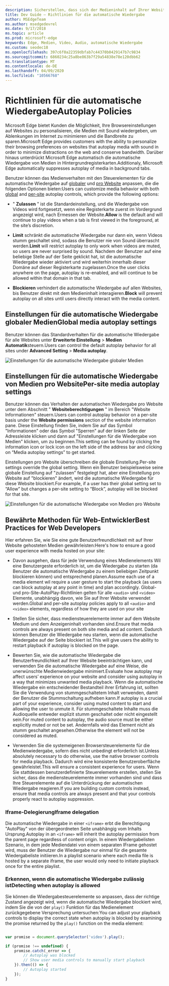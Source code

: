 ```yaml
---
description: Sicherstellen, dass sich der Medieninhalt auf Ihrer Website wie vorgesehen verhält
title: Dev Guide – Richtlinien für die automatische Wiedergabe
author: MSEdgeTeam
ms.author: msedgedevrel
ms.date: 9/17/2018
ms.topic: article
ms.prod: microsoft-edge
keywords: Edge, Medien, Video, Audio, automatische Wiedergabe
ms.custom: seodec18
ms.openlocfilehash: 397c6f0a22359dbfab7c44370b0429147b7c9834
ms.sourcegitcommit: 6860234c25a8be863b7f29a54838e78e120dbb62
ms.translationtype: MT
ms.contentlocale: de-DE
ms.lasthandoff: 04/09/2020
ms.locfileid: "10566768"
---
```

# <span data-ttu-id="1565c-104">Richtlinien für die automatische Wiedergabe</span><span class="sxs-lookup"><span data-stu-id="1565c-104">Autoplay Policies</span></span>

<span data-ttu-id="1565c-105">Microsoft Edge bietet Kunden die Möglichkeit, Ihre Browsereinstellungen auf Websites zu personalisieren, die Medien mit Sound wiedergeben, um Ablenkungen im Internet zu minimieren und die Bandbreite zu sparen.</span><span class="sxs-lookup"><span data-stu-id="1565c-105">Microsoft Edge provides customers with the ability to personalize their browsing preferences on websites that autoplay media with sound in order to minimize distractions on the web and conserve bandwidth.</span></span> <span data-ttu-id="1565c-106">Darüber hinaus unterdrückt Microsoft Edge automatisch die automatische Wiedergabe von Medien in Hintergrundregisterkarten.</span><span class="sxs-lookup"><span data-stu-id="1565c-106">Additionaly, Microsoft Edge automatically suppresses autoplay of media in background tabs.</span></span>

<span data-ttu-id="1565c-107">Benutzer können das Medienverhalten mit den Steuerelementen für die automatische Wiedergabe auf [globaler](#global-media-autoplay-settings) und [pro Website](#per-site-media-autoplay-settings) anpassen, die die folgenden Optionen bieten:</span><span class="sxs-lookup"><span data-stu-id="1565c-107">Users can customize media behavior with both [global](#global-media-autoplay-settings) and [per-site](#per-site-media-autoplay-settings) autoplay controls, which provide the following options:</span></span>

- <span data-ttu-id="1565c-108">" **Zulassen** " ist die Standardeinstellung, und die Wiedergabe von Videos wird fortgesetzt, wenn eine Registerkarte zuerst im Vordergrund angezeigt wird, nach Ermessen der Website.</span><span class="sxs-lookup"><span data-stu-id="1565c-108">**Allow**  is the default and will continue to play videos when a tab is first viewed in the foreground, at the site’s discretion.</span></span>

- <span data-ttu-id="1565c-109">**Limit** schränkt die automatische Wiedergabe nur dann ein, wenn Videos stumm geschaltet sind, sodass die Benutzer nie von Sound überrascht werden.</span><span class="sxs-lookup"><span data-stu-id="1565c-109">**Limit** will restrict autoplay to only work when videos are muted, so users are never surprised by sound.</span></span> <span data-ttu-id="1565c-110">Nachdem der Benutzer auf eine beliebige Stelle auf der Seite geklickt hat, ist die automatische Wiedergabe wieder aktiviert und wird weiterhin innerhalb dieser Domäne auf dieser Registerkarte zugelassen.</span><span class="sxs-lookup"><span data-stu-id="1565c-110">Once the user clicks anywhere on the page, autoplay is re-enabled, and will continue to be allowed within that domain in that tab.</span></span>

- <span data-ttu-id="1565c-111">**Blockieren** verhindert die automatische Wiedergabe auf allen Websites, bis Benutzer direkt mit dem Medieninhalt interagieren.</span><span class="sxs-lookup"><span data-stu-id="1565c-111">**Block** will prevent autoplay on all sites until users directly interact with the media content.</span></span>

## <span data-ttu-id="1565c-112">Einstellungen für die automatische Wiedergabe globaler Medien</span><span class="sxs-lookup"><span data-stu-id="1565c-112">Global media autoplay settings</span></span>

<span data-ttu-id="1565c-113">Benutzer können das Standardverhalten für die automatische Wiedergabe für alle Websites unter **Erweiterte Einstellung**  >  **Medien Automatik**steuern.</span><span class="sxs-lookup"><span data-stu-id="1565c-113">Users can control the default autoplay behavior for all sites under **Advanced Setting** > **Media autoplay**.</span></span>

![Einstellungen für die automatische Wiedergabe globaler Medien](../media/autoplay_global.png)

## <span data-ttu-id="1565c-115">Einstellungen für die automatische Wiedergabe von Medien pro Website</span><span class="sxs-lookup"><span data-stu-id="1565c-115">Per-site media autoplay settings</span></span>

<span data-ttu-id="1565c-116">Benutzer können das Verhalten der automatischen Wiedergabe pro Website unter dem Abschnitt " **Websiteberechtigungen** " im Bereich "Website Informationen" steuern.</span><span class="sxs-lookup"><span data-stu-id="1565c-116">Users can control autoplay behavior on a per-site basis under the **Website permissions** section of the website information pane.</span></span> <span data-ttu-id="1565c-117">Diese Einstellung finden Sie, indem Sie auf das Symbol "Informationen" oder das Symbol "Sperren" auf der linken Seite der Adressleiste klicken und dann auf "Einstellungen für die Wiedergabe von Medien" klicken, um zu beginnen.</span><span class="sxs-lookup"><span data-stu-id="1565c-117">This setting can be found by clicking the information icon or lock icon on the left side of the address bar and clicking on “Media autoplay settings” to get started.</span></span>

<span data-ttu-id="1565c-118">Einstellungen pro Website überschreiben die globale Einstellung.</span><span class="sxs-lookup"><span data-stu-id="1565c-118">Per-site settings override the global setting.</span></span> <span data-ttu-id="1565c-119">Wenn ein Benutzer beispielsweise seine globale Einstellung auf "zulassen" festgelegt hat, aber eine Einstellung pro Website auf "blockieren" ändert, wird die automatische Wiedergabe für diese Website blockiert.</span><span class="sxs-lookup"><span data-stu-id="1565c-119">For example, if a user has their global setting set to “Allow” but changes a per-site setting to “Block”, autoplay will be blocked for that site.</span></span>

![Einstellungen für die automatische Wiedergabe von Medien pro Website](../media/autoplay_per-site.png)
 
## <span data-ttu-id="1565c-121">Bewährte Methoden für Web-Entwickler</span><span class="sxs-lookup"><span data-stu-id="1565c-121">Best Practices for Web Developers</span></span>

<span data-ttu-id="1565c-122">Hier erfahren Sie, wie Sie eine gute Benutzerfreundlichkeit mit auf Ihrer Website gehosteten Medien gewährleisten:</span><span class="sxs-lookup"><span data-stu-id="1565c-122">Here's how to ensure a good user experience with media hosted on your site:</span></span>

- <span data-ttu-id="1565c-123">Davon ausgehen, dass für jede Verwendung eines Medienelements Wil eine Benutzergeste erforderlich ist, um die Wiedergabe zu starten (da Benutzer die automatische Wiedergabe zu einem beliebigen Zeitpunkt blockieren können) und entsprechend planen.</span><span class="sxs-lookup"><span data-stu-id="1565c-123">Assume  each use of a media element wil require a user gesture to start the playback (as users can block autoplay at any point in time) and plan accordingly.</span></span>  <span data-ttu-id="1565c-124">Global-und pro-Site-AutoPlay-Richtlinien gelten für alle `<audio>` und `<video>` Elemente, unabhängig davon, wie Sie auf Ihrer Website verwendet werden.</span><span class="sxs-lookup"><span data-stu-id="1565c-124">Global and per-site autoplay policies apply to all `<audio>` and `<video>` elements, regardless of how they are used on your site</span></span>

- <span data-ttu-id="1565c-125">Stellen Sie sicher, dass mediensteuerelemente immer auf dem Website Medium und dem Anzeigeninhalt vorhanden sind.</span><span class="sxs-lookup"><span data-stu-id="1565c-125">Ensure that media controls are always present on both site media and ad content.</span></span> <span data-ttu-id="1565c-126">Dadurch können Benutzer die Wiedergabe neu starten, wenn die automatische Wiedergabe auf der Seite blockiert ist.</span><span class="sxs-lookup"><span data-stu-id="1565c-126">This will give users the ability to restart playback if autoplay is blocked on the page.</span></span>

- <span data-ttu-id="1565c-127">Bewerten Sie, wie die automatische Wiedergabe die Benutzerfreundlichkeit auf Ihrer Website beeinträchtigen kann, und verwenden Sie die automatische Wiedergabe auf eine Weise, die unerwünschte Medienwiedergabe minimiert.</span><span class="sxs-lookup"><span data-stu-id="1565c-127">Evaluate how autoplay may affect users’ experience on your website and consider using autoplay in a way that minimizes unwanted media playback.</span></span> <span data-ttu-id="1565c-128">Wenn die automatische Wiedergabe ein entscheidender Bestandteil ihrer Erfahrung ist, sollten Sie die Verwendung von stummgeschaltetem Inhalt verwenden, damit der Benutzer die Stummschaltung aufheben kann.</span><span class="sxs-lookup"><span data-stu-id="1565c-128">If autoplay is a crucial part of your experience, consider using muted content to start and allowing the user to unmute it.</span></span> <span data-ttu-id="1565c-129">Für stummgeschaltete Inhalte muss die Audioquelle entweder explizit stumm geschaltet oder nicht eingestellt sein.</span><span class="sxs-lookup"><span data-stu-id="1565c-129">For muted content to autoplay, the audio source must be either explicitly muted or not be set.</span></span> <span data-ttu-id="1565c-130">Andernfalls wird das Element nicht als stumm geschaltet angesehen.</span><span class="sxs-lookup"><span data-stu-id="1565c-130">Otherwise the element will not be considered as muted.</span></span>

- <span data-ttu-id="1565c-131">Verwenden Sie die systemeigenen Browsersteuerelemente für die Medienwiedergabe, sofern dies nicht unbedingt erforderlich ist.</span><span class="sxs-lookup"><span data-stu-id="1565c-131">Unless absolutely necessary to do otherwise, use the native browser controls for media playback.</span></span> <span data-ttu-id="1565c-132">Dadurch wird eine konsistente Benutzeroberfläche gewährleistet.</span><span class="sxs-lookup"><span data-stu-id="1565c-132">This will ensure a consistent experience for users.</span></span> <span data-ttu-id="1565c-133">Wenn Sie stattdessen benutzerdefinierte Steuerelemente erstellen, stellen Sie sicher, dass die mediensteuerelemente immer vorhanden sind und dass Ihre Steuerelemente auf die Unterdrückung der automatischen Wiedergabe reagieren.</span><span class="sxs-lookup"><span data-stu-id="1565c-133">If you are building custom controls instead, ensure that media controls are always present and that your controls properly react to autoplay suppression.</span></span>

### <span data-ttu-id="1565c-134">Iframe-Delegierung</span><span class="sxs-lookup"><span data-stu-id="1565c-134">Iframe delegation</span></span>

<span data-ttu-id="1565c-135">Die automatische Wiedergabe in einer `<iframe>` erbt die Berechtigung "AutoPlay" von der übergeordneten Seite unabhängig vom Inhalts Ursprung.</span><span class="sxs-lookup"><span data-stu-id="1565c-135">Autoplay in an `<iframe>` will inherit the autoplay permission from the parent page regardless of content origin.</span></span> <span data-ttu-id="1565c-136">In einem Wiedergabelisten Szenario, in dem jede Mediendatei von einem separaten IFrame gehostet wird, muss der Benutzer die Wiedergabe nur einmal für die gesamte Wiedergabeliste initiieren.</span><span class="sxs-lookup"><span data-stu-id="1565c-136">In a playlist scenario where each media file is hosted by a separate iframe, the user would only need to initiate playback once for the entire playlist.</span></span>

### <span data-ttu-id="1565c-137">Erkennen, wenn die automatische Wiedergabe zulässig ist</span><span class="sxs-lookup"><span data-stu-id="1565c-137">Detecting when autoplay is allowed</span></span>

<span data-ttu-id="1565c-138">Sie können die Wiedergabesteuerelemente so anpassen, dass der richtige Zustand angezeigt wird, wenn die automatische Wiedergabe blockiert wird, indem Sie die von der `play()` Funktion für das Medienelement zurückgegebene Versprechung untersuchen:</span><span class="sxs-lookup"><span data-stu-id="1565c-138">You can adjust your playback controls to display the correct state when autoplay is blocked by examining the promise returned by the `play()` function on the media element:</span></span>

```Javascript

var promise = document.querySelector('video').play();

if (promise !== undefined) { 
    promise.catch(_error => { 
        // Autoplay was blocked
        // Show user media controls to manually start playback
    }).then(() => { 
        // Autoplay started
    }); 
}

```
